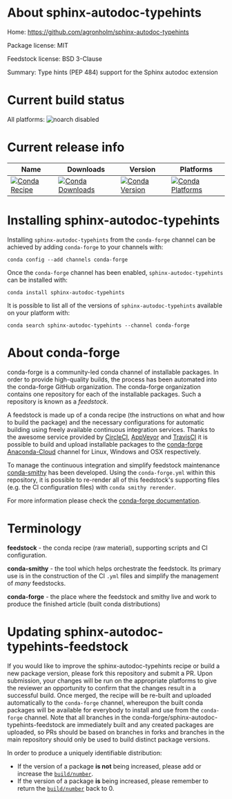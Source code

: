 About sphinx-autodoc-typehints
==============================

Home: https://github.com/agronholm/sphinx-autodoc-typehints

Package license: MIT

Feedstock license: BSD 3-Clause

Summary: Type hints (PEP 484) support for the Sphinx autodoc extension



Current build status
====================

All platforms: ![noarch disabled](https://img.shields.io/badge/noarch-disabled-lightgrey.svg)

Current release info
====================

| Name | Downloads | Version | Platforms |
| --- | --- | --- | --- |
| [![Conda Recipe](https://img.shields.io/badge/recipe-sphinx--autodoc--typehints-green.svg)](https://anaconda.org/conda-forge/sphinx-autodoc-typehints) | [![Conda Downloads](https://img.shields.io/conda/dn/conda-forge/sphinx-autodoc-typehints.svg)](https://anaconda.org/conda-forge/sphinx-autodoc-typehints) | [![Conda Version](https://img.shields.io/conda/vn/conda-forge/sphinx-autodoc-typehints.svg)](https://anaconda.org/conda-forge/sphinx-autodoc-typehints) | [![Conda Platforms](https://img.shields.io/conda/pn/conda-forge/sphinx-autodoc-typehints.svg)](https://anaconda.org/conda-forge/sphinx-autodoc-typehints) |

Installing sphinx-autodoc-typehints
===================================

Installing `sphinx-autodoc-typehints` from the `conda-forge` channel can be achieved by adding `conda-forge` to your channels with:

```
conda config --add channels conda-forge
```

Once the `conda-forge` channel has been enabled, `sphinx-autodoc-typehints` can be installed with:

```
conda install sphinx-autodoc-typehints
```

It is possible to list all of the versions of `sphinx-autodoc-typehints` available on your platform with:

```
conda search sphinx-autodoc-typehints --channel conda-forge
```


About conda-forge
=================

conda-forge is a community-led conda channel of installable packages.
In order to provide high-quality builds, the process has been automated into the
conda-forge GitHub organization. The conda-forge organization contains one repository
for each of the installable packages. Such a repository is known as a *feedstock*.

A feedstock is made up of a conda recipe (the instructions on what and how to build
the package) and the necessary configurations for automatic building using freely
available continuous integration services. Thanks to the awesome service provided by
[CircleCI](https://circleci.com/), [AppVeyor](https://www.appveyor.com/)
and [TravisCI](https://travis-ci.org/) it is possible to build and upload installable
packages to the [conda-forge](https://anaconda.org/conda-forge)
[Anaconda-Cloud](https://anaconda.org/) channel for Linux, Windows and OSX respectively.

To manage the continuous integration and simplify feedstock maintenance
[conda-smithy](https://github.com/conda-forge/conda-smithy) has been developed.
Using the ``conda-forge.yml`` within this repository, it is possible to re-render all of
this feedstock's supporting files (e.g. the CI configuration files) with ``conda smithy rerender``.

For more information please check the [conda-forge documentation](https://conda-forge.org/docs/).

Terminology
===========

**feedstock** - the conda recipe (raw material), supporting scripts and CI configuration.

**conda-smithy** - the tool which helps orchestrate the feedstock.
                   Its primary use is in the construction of the CI ``.yml`` files
                   and simplify the management of *many* feedstocks.

**conda-forge** - the place where the feedstock and smithy live and work to
                  produce the finished article (built conda distributions)


Updating sphinx-autodoc-typehints-feedstock
===========================================

If you would like to improve the sphinx-autodoc-typehints recipe or build a new
package version, please fork this repository and submit a PR. Upon submission,
your changes will be run on the appropriate platforms to give the reviewer an
opportunity to confirm that the changes result in a successful build. Once
merged, the recipe will be re-built and uploaded automatically to the
`conda-forge` channel, whereupon the built conda packages will be available for
everybody to install and use from the `conda-forge` channel.
Note that all branches in the conda-forge/sphinx-autodoc-typehints-feedstock are
immediately built and any created packages are uploaded, so PRs should be based
on branches in forks and branches in the main repository should only be used to
build distinct package versions.

In order to produce a uniquely identifiable distribution:
 * If the version of a package **is not** being increased, please add or increase
   the [``build/number``](https://conda.io/docs/user-guide/tasks/build-packages/define-metadata.html#build-number-and-string).
 * If the version of a package **is** being increased, please remember to return
   the [``build/number``](https://conda.io/docs/user-guide/tasks/build-packages/define-metadata.html#build-number-and-string)
   back to 0.
